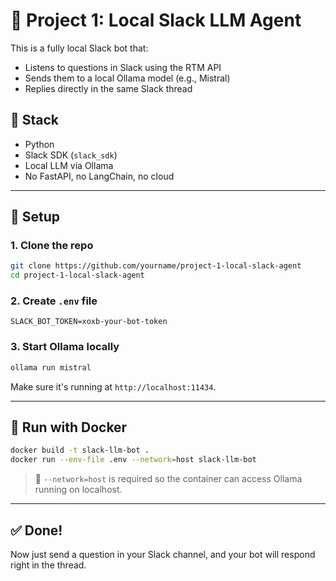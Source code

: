 # 🧠 Project 1: Local Slack LLM Agent

This is a fully local Slack bot that:
- Listens to questions in Slack using the RTM API
- Sends them to a local Ollama model (e.g., Mistral)
- Replies directly in the same Slack thread

## 🧱 Stack
- Python
- Slack SDK (`slack_sdk`)
- Local LLM via Ollama
- No FastAPI, no LangChain, no cloud

---

## 🚀 Setup

### 1. Clone the repo

```bash
git clone https://github.com/yourname/project-1-local-slack-agent
cd project-1-local-slack-agent
```

### 2. Create `.env` file

```env
SLACK_BOT_TOKEN=xoxb-your-bot-token
```

### 3. Start Ollama locally

```bash
ollama run mistral
```

Make sure it's running at `http://localhost:11434`.

---

## 🐳 Run with Docker

```bash
docker build -t slack-llm-bot .
docker run --env-file .env --network=host slack-llm-bot
```

> 🧠 `--network=host` is required so the container can access Ollama running on localhost.

---

## ✅ Done!

Now just send a question in your Slack channel, and your bot will respond right in the thread.